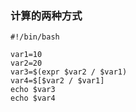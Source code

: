 ### 计算的两种方式


```
#!/bin/bash

var1=10
var2=20
var3=$(expr $var2 / $var1)
var4=$[$var2 / $var1]
echo $var3
echo $var4
```
